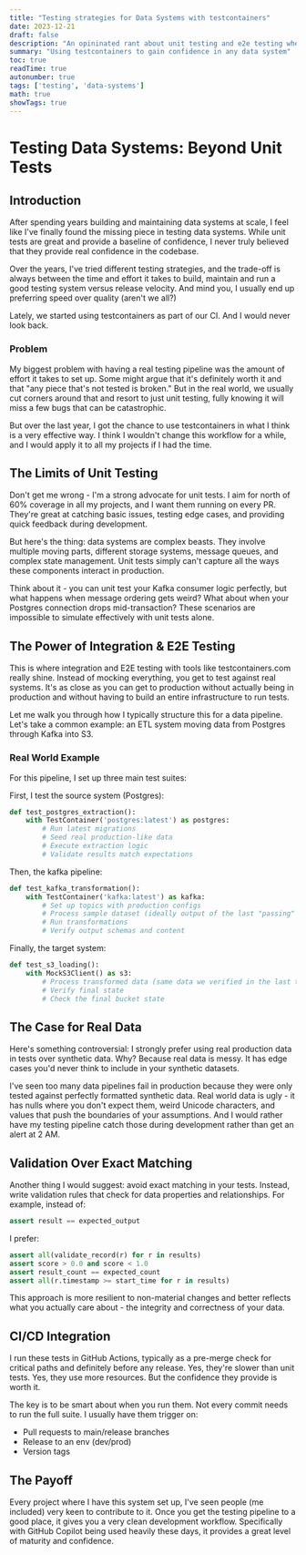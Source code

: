 ```yaml
---
title: "Testing strategies for Data Systems with testcontainers"
date: 2023-12-21
draft: false
description: "An opininated rant about unit testing and e2e testing when building data systems."
summary: "Using testcontainers to gain confidence in any data system"
toc: true
readTime: true
autonumber: true
tags: ['testing', 'data-systems']
math: true
showTags: true
---
```

# Testing Data Systems: Beyond Unit Tests

## Introduction

After spending years building and maintaining data systems at scale, I feel like I've finally found the missing piece in testing data systems. While unit tests are great and provide a baseline of confidence, I never truly believed that they provide real confidence in the codebase.

Over the years, I've tried different testing strategies, and the trade-off is always between the time and effort it takes to build, maintain and run a good testing system versus release velocity. And mind you, I usually end up preferring speed over quality (aren't we all?)

Lately, we started using testcontainers as part of our CI. And I would never look back. 

### Problem

My biggest problem with having a real testing pipeline was the amount of effort it takes to set up. Some might argue that it's definitely worth it and that "any piece that's not tested is broken." But in the real world, we usually cut corners around that and resort to just unit testing, fully knowing it will miss a few bugs that can be catastrophic. 

But over the last year, I got the chance to use testcontainers in what I think is a very effective way. I think I wouldn't change this workflow for a while, and I would apply it to all my projects if I had the time.

## The Limits of Unit Testing

Don't get me wrong - I'm a strong advocate for unit tests. I aim for north of 60% coverage in all my projects, and I want them running on every PR. They're great at catching basic issues, testing edge cases, and providing quick feedback during development.

But here's the thing: data systems are complex beasts. They involve multiple moving parts, different storage systems, message queues, and complex state management. Unit tests simply can't capture all the ways these components interact in production.

Think about it - you can unit test your Kafka consumer logic perfectly, but what happens when message ordering gets weird? What about when your Postgres connection drops mid-transaction? These scenarios are impossible to simulate effectively with unit tests alone.

## The Power of Integration & E2E Testing

This is where integration and E2E testing with tools like testcontainers.com really shine. Instead of mocking everything, you get to test against real systems. It's as close as you can get to production without actually being in production and without having to build an entire infrastructure to run tests.

Let me walk you through how I typically structure this for a data pipeline. Let's take a common example: an ETL system moving data from Postgres through Kafka into S3.

### Real World Example

For this pipeline, I set up three main test suites:

First, I test the source system (Postgres):
```python
def test_postgres_extraction():
    with TestContainer('postgres:latest') as postgres:
        # Run latest migrations
        # Seed real production-like data
        # Execute extraction logic
        # Validate results match expectations
```

Then, the kafka pipeline:
```python
def test_kafka_transformation():
    with TestContainer('kafka:latest') as kafka:
        # Set up topics with production configs
        # Process sample dataset (ideally output of the last "passing" test)
        # Run transformations
        # Verify output schemas and content
```

Finally, the target system:
```python
def test_s3_loading():
    with MockS3Client() as s3:
        # Process transformed data (same data we verified in the last test)
        # Verify final state
        # Check the final bucket state
```

## The Case for Real Data

Here's something controversial: I strongly prefer using real production data in tests over synthetic data. Why? Because real data is messy. It has edge cases you'd never think to include in your synthetic datasets.

I've seen too many data pipelines fail in production because they were only tested against perfectly formatted synthetic data. Real world data is ugly - it has nulls where you don't expect them, weird Unicode characters, and values that push the boundaries of your assumptions. And I would rather have my testing pipeline catch those during development rather than get an alert at 2 AM.

## Validation Over Exact Matching

Another thing I would suggest: avoid exact matching in your tests. Instead, write validation rules that check for data properties and relationships. For example, instead of:

```python
assert result == expected_output
```

I prefer:

```python
assert all(validate_record(r) for r in results)
assert score > 0.0 and score < 1.0
assert result_count == expected_count
assert all(r.timestamp >= start_time for r in results)
```

This approach is more resilient to non-material changes and better reflects what you actually care about - the integrity and correctness of your data.

## CI/CD Integration

I run these tests in GitHub Actions, typically as a pre-merge check for critical paths and definitely before any release. Yes, they're slower than unit tests. Yes, they use more resources. But the confidence they provide is worth it.

The key is to be smart about when you run them. Not every commit needs to run the full suite. I usually have them trigger on:
- Pull requests to main/release branches
- Release to an env (dev/prod)
- Version tags

## The Payoff

Every project where I have this system set up, I've seen people (me included) very keen to contribute to it. Once you get the testing pipeline to a good place, it gives you a very clean development workflow. Specifically with GitHub Copilot being used heavily these days, it provides a great level of maturity and confidence.
